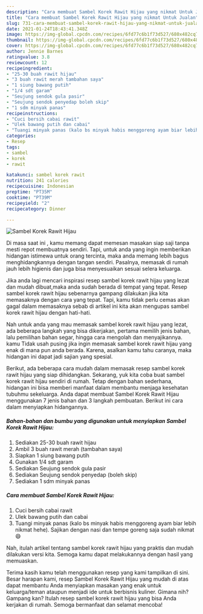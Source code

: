 ```yaml
---
description: "Cara membuat Sambel Korek Rawit Hijau yang nikmat Untuk Jualan"
title: "Cara membuat Sambel Korek Rawit Hijau yang nikmat Untuk Jualan"
slug: 731-cara-membuat-sambel-korek-rawit-hijau-yang-nikmat-untuk-jualan
date: 2021-01-24T18:43:41.348Z
image: https://img-global.cpcdn.com/recipes/6fd77c6b1f73d527/680x482cq70/sambel-korek-rawit-hijau-foto-resep-utama.jpg
thumbnail: https://img-global.cpcdn.com/recipes/6fd77c6b1f73d527/680x482cq70/sambel-korek-rawit-hijau-foto-resep-utama.jpg
cover: https://img-global.cpcdn.com/recipes/6fd77c6b1f73d527/680x482cq70/sambel-korek-rawit-hijau-foto-resep-utama.jpg
author: Jennie Barnes
ratingvalue: 3.8
reviewcount: 12
recipeingredient:
- "25-30 buah rawit hijau"
- "3 buah rawit merah tambahan saya"
- "1 siung bawang putih"
- "1/4 sdt garam"
- "Seujung sendok gula pasir"
- "Seujung sendok penyedap boleh skip"
- "1 sdm minyak panas"
recipeinstructions:
- "Cuci bersih cabai rawit"
- "Ulek bawang putih dan cabai"
- "Tuangi minyak panas (kalo bs minyak habis menggoreng ayam biar lebih nikmat hehe). Sajikan dengan nasi dan tempe goreng saja sudah nikmat 😄"
categories:
- Resep
tags:
- sambel
- korek
- rawit

katakunci: sambel korek rawit 
nutrition: 241 calories
recipecuisine: Indonesian
preptime: "PT35M"
cooktime: "PT39M"
recipeyield: "2"
recipecategory: Dinner

---
```



![Sambel Korek Rawit Hijau](https://img-global.cpcdn.com/recipes/6fd77c6b1f73d527/680x482cq70/sambel-korek-rawit-hijau-foto-resep-utama.jpg)

Di masa  saat ini , kamu memang dapat memesan masakan siap saji tanpa mesti repot membuatnya sendiri. Tapi, untuk anda yang ingin memberikan hidangan istimewa untuk orang tercinta, maka anda memang lebih bagus menghidangkannya dengan tangan sendiri. Pasalnya, memasak di rumah jauh lebih higienis dan juga bisa menyesuaikan sesuai selera keluarga.

Jika anda lagi mencari inspirasi resep sambel korek rawit hijau yang lezat dan mudah dibuat,maka anda sudah berada di tempat yang tepat. Resep sambel korek rawit hijau  sebenarnya gampang dilakukan jika kita memasaknya dengan cara yang tepat. Tapi, kamu tidak perlu cemas akan gagal dalam memasaknya 
sebab di artikel ini kita akan mengupas sambel korek rawit hijau dengan hati-hati.  



Nah untuk anda yang mau memasak sambel korek rawit hijau yang lezat, ada beberapa langkah yang bisa dikerjakan, pertama memilih jenis bahan, lalu pemilihan bahan segar, hingga cara mengolah dan menyajikannya. kamu Tidak usah pusing jika ingin memasak sambel korek rawit hijau yang enak di mana pun anda berada. Karena, asalkan kamu  tahu caranya, maka hidangan ini dapat jadi sajian yang spesial.

Berikut, ada beberapa cara mudah dalam memasak resep sambel korek rawit hijau yang siap dihidangkan. Sekarang, yuk kita coba buat sambel korek rawit hijau sendiri di rumah. Tetap dengan bahan sederhana, hidangan ini bisa memberi manfaat dalam membantu menjaga kesehatan tubuhmu sekeluarga. Anda dapat membuat Sambel Korek Rawit Hijau menggunakan 7 jenis bahan dan 3 langkah pembuatan. Berikut ini cara dalam menyiapkan hidangannya.

<!--inarticleads1-->

##### Bahan-bahan dan bumbu yang digunakan untuk menyiapkan Sambel Korek Rawit Hijau:

1. Sediakan 25-30 buah rawit hijau
1. Ambil 3 buah rawit merah (tambahan saya)
1. Siapkan 1 siung bawang putih
1. Gunakan 1/4 sdt garam
1. Sediakan Seujung sendok gula pasir
1. Sediakan Seujung sendok penyedap (boleh skip)
1. Sediakan 1 sdm minyak panas




<!--inarticleads2-->

##### Cara membuat Sambel Korek Rawit Hijau:

1. Cuci bersih cabai rawit
1. Ulek bawang putih dan cabai
1. Tuangi minyak panas (kalo bs minyak habis menggoreng ayam biar lebih nikmat hehe). Sajikan dengan nasi dan tempe goreng saja sudah nikmat 😄




Nah, itulah artikel tentang  sambel korek rawit hijau  yang praktis dan mudah dilakukan versi kita. Semoga kamu dapat melakukannya dengan hasil yang memuaskan. 

Terima kasih kamu telah menggunakan resep yang kami tampilkan di sini. Besar harapan kami, resep  Sambel Korek Rawit Hijau yang mudah di atas dapat membantu Anda menyiapkan masakan yang enak untuk keluarga/teman ataupun menjadi ide untuk berbisnis kuliner. Gimana nih? Gampang kan? Itulah resep sambel korek rawit hijau yang bisa Anda kerjakan di rumah. Semoga bermanfaat dan selamat mencoba!

